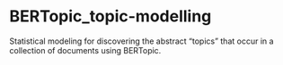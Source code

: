 # BERTopic_topic-modelling

Statistical modeling for discovering the abstract “topics” that occur in a collection of documents using BERTopic.

